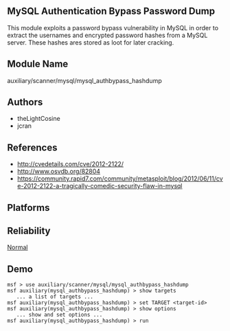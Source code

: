 ## MySQL Authentication Bypass Password Dump

This module exploits a password bypass vulnerability in 
MySQL in order to extract the usernames and encrypted 
password hashes from a MySQL server. These hashes ares 
stored as loot for later cracking.


## Module Name
auxiliary/scanner/mysql/mysql_authbypass_hashdump

## Authors
* theLightCosine
* jcran


## References
* http://cvedetails.com/cve/2012-2122/
* http://www.osvdb.org/82804
* https://community.rapid7.com/community/metasploit/blog/2012/06/11/cve-2012-2122-a-tragically-comedic-security-flaw-in-mysql




## Platforms


## Reliability
[Normal](https://github.com/rapid7/metasploit-framework/wiki/Exploit-Ranking)

## Demo

```
msf > use auxiliary/scanner/mysql/mysql_authbypass_hashdump
msf auxiliary(mysql_authbypass_hashdump) > show targets
   ... a list of targets ...
msf auxiliary(mysql_authbypass_hashdump) > set TARGET <target-id>
msf auxiliary(mysql_authbypass_hashdump) > show options
   ... show and set options ...
msf auxiliary(mysql_authbypass_hashdump) > run
```
    
    